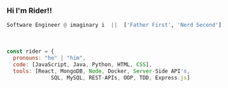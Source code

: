 ### Hi I'm Rider!!                                                  
```python
Software Engineer @ imaginary i  ||  ['Father First', 'Nerd Second']
```
<br>

```javascript
const rider = {
  pronouns: "he" | "him",
  code: [JavaScript, Java, Python, HTML, CSS],
  tools: [React, MongoDB, Node, Docker, Server-Side API's, 
              SQL, MySQL, REST-APIs, OOP, TDD, Express.js]
              
```
